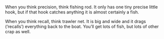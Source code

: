 When you think precision, think fishing rod. It only has one tiny precise little hook, but if that hook catches anything it is almost certainly a fish.

When you think recall, think trawler net. It is big and wide and it drags (‘recalls’) everything back to the boat. You’ll get lots of fish, but lots of other crap as well.